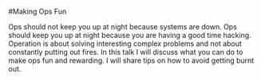 #Making Ops Fun

Ops should not keep you up at night because systems are down. Ops should keep you up at night because you are having a good time hacking. Operation is about solving interesting complex problems and not about constantly putting out fires. In this talk I will discuss what you can do to make ops fun and rewarding. I will share tips on how to avoid getting burnt out.

